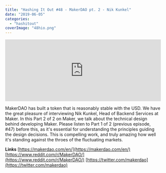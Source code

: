 ```yaml
---
title: "Hashing It Out #48 - MakerDAO pt. 2 - Nik Kunkel"
date: "2019-06-05"
categories: 
  - "hashitout"
coverImage: "48hio.png"
---
```


<iframe src="https://player.simplecast.com/965d94a0-7695-490b-b685-627f2af3d0d4?dark=false" width="100%" height="200px" frameborder="no" scrolling="no" seamless=""></iframe>

MakerDAO has built a token that is reasonably stable with the USD. We have the great pleasure of interviewing Nik Kunkel, Head of Backend Services at Maker. In this Part 2 of 2 on Maker, we talk about the technical design behind developing Maker. Please listen to Part 1 of 2 (previous episode, #47) before this, as it's essential for understanding the principles guiding the design decisions. This is compelling work, and truly amazing how well it's standing against the throes of the fluctuating markets.

**Links** [https://makerdao.com/en/](https://makerdao.com/en/) [https://www.reddit.com/r/MakerDAO/](https://www.reddit.com/r/MakerDAO/) [https://twitter.com/makerdao](https://twitter.com/makerdao)
